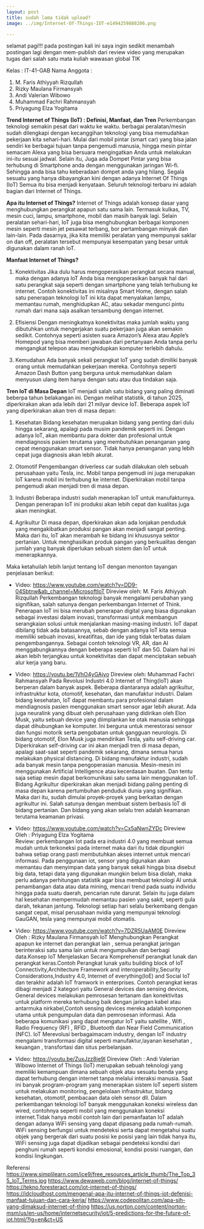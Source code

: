 ```yaml
---
layout: post
title: sudah lama tidak upload?
image: ../img/Internet-Of-Things-IOT-e1494259888206.png

---
```

selamat pagi!!! pada postingan kali ini saya ingin sedikit menambah postingan lagi dengan mem-publish dari review video yang merupakan tugas dari salah satu mata kuliah wawasan global TIK

Kelas : IT-41-GAB
Nama Anggota : 
1. M. Faris Athiyyah Rizqullah
2. Rizky Maulana Firmansyah
3. Andi Valerian Wibowo
4. Muhammad Fachri Rahmansyah
5. Priyagung Elza Yogitama 

**Trend Internet of Things (IoT)  :  Definisi, Manfaat, dan Tren**
Perkembangan teknologi semakin pesat dari waktu ke waktu. berbagai peralatan/mesin sudah dilengkapi dengan kecanggihan teknologi yang bisa memudahkan pekerjaan kita sehari-hari. Mulai dari mobil pintar (smart car) yang bisa jalan sendiri ke berbagai tujuan tanpa pengemudi manusia, hingga mesin pintar semacam Alexa yang bisa bersuara mengingatkan Anda untuk melakukan ini-itu sesuai jadwal. 
Selain itu, Juga ada Dompet Pintar yang bisa terhubung di Smartphone anda dengan menggunakan jaringan Wi-fi. Sehingga anda bisa tahu keberadaan dompet anda yang hilang. Segala sesuatu yang hanya dibayangkan kini dengan adanya Internet Of Things (IoT) Semua itu bisa menjadi kenyataan. Seluruh teknologi terbaru ini adalah bagian dari Internet of Things.

**Apa itu Internet of Things?**
Internet of Things adalah konsep dasar yang menghubungkan perangkat apapun satu sama lain. Termasuk kulkas, TV, mesin cuci, lampu, smartphone, mobil dan masih banyak lagi. Selain peralatan sehari-hari, IoT juga bisa menghubungkan berbagai komponen mesin seperti mesin jet pesawat terbang, bor pertambangan minyak dan lain-lain.
Pada dasarnya, jika kita memiliki peralatan yang mempunyai saklar on dan off, peralatan tersebut mempunyai kesempatan yang besar untuk digunakan dalam ranah IoT.

**Manfaat Internet of Things?**
1.  Konektivitas
    Jika dulu harus mengoperasikan perangkat secara manual, maka dengan adanya IoT Anda bisa mengoperasikan banyak hal dari satu perangkat saja seperti dengan smartphone yang telah terhubung ke internet.
    Contoh konektivitas ini misalnya Smart Home, dengan salah satu penerapan teknologi IoT ini kita dapat menyalakan lampu, memantau rumah, menghidupkan AC, atau sekadar mengunci pintu rumah dari mana saja asalkan tersambung dengan internet.
    
2.  Efisiensi
    Dengan meningkatnya konektivitas maka jumlah waktu yang dibutuhkan untuk mengerjakan suatu pekerjaan juga akan semakin sedikit. Contohnya seperti asisten suara Amazon’s Alexa atau Apple’s Homepod yang bisa memberi jawaban dari pertanyaan Anda tanpa perlu mengangkat telepon atau menghidupkan komputer terlebih dahulu.

3.  Kemudahan
    Ada banyak sekali perangkat IoT yang sudah dimiliki banyak orang untuk memudahkan pekerjaan mereka. Contohnya seperti Amazon Dash Button yang berguna untuk memudahkan dalam menyusun ulang item hanya dengan satu atau dua tindakan saja.

**Tren IoT di Masa Depan**
IoT menjadi salah satu bidang yang paling diminati beberpa tahun belakangan ini. Dengan melihat statistik, di tahun 2025, diperkirakan akan ada lebih dari 21 milyar device IoT. Beberapa aspek IoT yang diperkirakan akan tren di masa depan: 

1.  Kesehatan
Bidang kesehatan merupakan bidang yang penting dari dulu hingga sekarang, apalagi pada musim pandemik seperti ini. Dengan adanya IoT, akan membantu para dokter dan profesional untuk mendiagnosis pasien terutama yang membutuhkan penanganan yang cepat menggunakan smart sensor. Tidak hanya penanganan yang lebih cepat juga diagnosis akan lebih akurat.

2.  Otomotif
Pengembangan driverless car sudah dilakukan oleh sebuah perusahaan yaitu Tesla, inc. Mobil tanpa pengemudi ini juga merupakan IoT karena mobil ini terhubung ke internet. Diperkirakan mobil tanpa pengemudi akan menjadi tren di masa depan.

3.  Industri
Beberapa industri sudah menerapkan IoT untuk manufakturnya. Dengan penerapan IoT ini produksi akan lebih cepat dan kualitas juga akan meningkat. 

4.  Agrikultur
Di masa depan, diperkirakan akan ada lonjakan penduduk yang mengakibatkan produksi pangan akan menjadi sangat penting. Maka dari itu, IoT akan merambah ke bidang ini khususnya sektor pertanian. Untuk menghasilkan produk pangan yang berkualitas dengan jumlah yang banyak diperlukan sebuah sistem dan IoT untuk menerapkannya.

Maka ketahuilah lebih lanjut tentang IoT dengan menonton tayangan penjelasan berikut:

- Video: https://www.youtube.com/watch?v=DD9-04Sbtnw&ab_channel=MicrosoftIoT
Direview oleh: M. Faris Athiyyah Rizqullah 
Perkembangan teknologi banyak mengalami perubahan yang signifikan, salah satunya dengan perkembangan Internet of Think. Penerapan IoT ini bisa merubah penerapan digital yang biasa digunakan sebagai investasi dalam inovasi, transformasi untuk membangun serangkaian solusi untuk menjalankan masing-masing industri. IoT dapat dibilang tidak ada batasannya, sebab dengan adanya IoT kita semua memiliki sebuah inovasi, kreatifitas, dan ide yang tidak terbatas dalam pengembangannya. Sebagai contoh teknologi VR, AR, dan AI menggabungkannya dengan beberapa seperti IoT dan 5G. Dalam hal ini akan lebih terjangkau untuk konektivitas dan dapat menciptakan sebuah alur kerja yang baru.

- Video: https://youtu.be/1VhO4yGAjyo 
Direview oleh: Muhammad Fachri Rahmansyah 
Pada Revolusi Industri 4.0 Internet of Thing(IoT) akan berperan dalam banyak aspek. Beberapa diantaranya adalah agrikultur, infrastruktur kota, otomotif, kesehatan, dan manufaktur industri. Dalam bidang kesehatan, IoT dapat membantu para profesional dalam mendiagnosis pasien menggunakan smart sensor agar lebih akurat. Ada juga neuralink yang dibuat oleh perusahaan yang didirikan oleh Elon Musk, yaitu sebuah device yang diimplankan ke otak manusia sehingga dapat dihubungkan ke komputer. Ini berguna untuk merestorasi sensor dan fungsi motorik serta pengobatan untuk gangguan neurologis. Di bidang otomotif, Elon Musk juga mendirikan Tesla, yaitu self-driving car. Diperkirakan self-driving car ini akan menjadi tren di masa depan, apalagi saat-saat seperti pandemik sekarang, dimana semua harus melakukan physical distancing. Di bidang manufaktur industri, sudah ada banyak mesin tanpa pengoperasian manusia. Mesin-mesin ini menggunakan Artificial Intelligence atau kecerdasan buatan. Dan tentu saja setiap mesin dapat berkomunikasi satu sama lain menggunakan IoT. Bidang Agrikultur diperkirakan akan menjadi bidang paling penting di masa depan karena pertumbuhan penduduk dunia yang signifikan. Maka dari itu, sudah dimulai proyek-proyek yang berkaitan dengan agrikultur ini. Salah satunya dengan membuat sistem berbasis IoT di bidang pertanian. Dan bidang yang akan selalu tren adalah keamanan terutama keamanan privasi.

- Video: https://www.youtube.com/watch?v=Cx5aNwnZYDc 
Direview Oleh : Priyagung Elza Yogitama  
Review: perkembangan Iot pada era industri 4.0 yang membuat semua mudah untuk terkoneksi pada internet maka dari itu tidak dipungkiri bahwa setiap orang pasti membutuhkan akses internet untuk mencari informasi. Pada penggunaan iot, sensor yang digunakan akan memantau dan menyimpan data yang banyak sekali hingga bisa disebut big data, tetapi data yang digunakan mungkin belum bisa diolah, maka perlu adanya perhitungan statistik agar bisa membuat teknologi AI untuk penambangan data atau data mining, mencari trend pada suatu individu hingga pada suatu daerah, pencarian rute darurat. Selain itu juga dalam hal kesehatan mempermudah memantau pasien yang sakit, seperti gula darah, tekanan jantung. Teknologi setiap hari selalu berkembang dengan sangat cepat, misal perusahaan nvidia yang mempunyai teknologi GauGAN, tesla yang mempunyai mobil otomatis.

- Video: https://www.youtube.com/watch?v=7DZR5UaAM0E
Direview Oleh : Rizky Maulana Firmansyah 
IoT Menghubungkan Perangkat apapun ke internet dan perangkat lain , semua perangkat jaringan berinteraksi satu sama lain untuk mengumpulkan dan berbagi data.Konsep IoT Menjelaskan Secara Komprehensif perangkat lunak dan perangkat keras.Contoh Perangkat lunak yaitu building block of IoT Connectivity,Architecture Framework and interoperability,Security Considerations,Industry 4.0, Internet of everything(IoE) and Social IoT dan terakhir adalah IoT framwork in enterprises. Contoh perangkat keras dibagi menjadi 2 kategori yaitu General devices dan sensing devices, General devices melakukan pemrosesan tertanam dan konektivitas untuk platform mereka terhubung baik dengan jaringan kabel atau antarmuka nirkabel,Contoh sensing devices mereka adalah komponen utama untuk pengumpulan data dan pemrosesan informasi. Ada beberapa komunikasi yang dapat mengatur IoT yaitu satellite , Wifi , Radio Frequency (RF) , RFID , Bluetooth dan Near Field Communication (NFC). IoT Merevolusi berbagaimacam industry, dengan IoT industry mengalami transformasi digital seperti manufaktur,layanan kesehatan , keuangan , transfortasi dan situs perbelanjaan.

- Video: https://youtu.be/ZuxJzz8je9I
Direview Oleh : Andi Valerian Wibowo 
Internet of Things (IoT) merupakan sebuah teknologi yang memiliki kemampuan dimana sebuah objek atau sesuatu benda yang dapat terhubung dengan internet tanpa melalui interaksi manusia. Saat ini banyak program-program yang menerapkan sistem IoT seperti sistem untuk melakukan monitoring, pengelolaan infrastruktur, bidang kesehatan, otomotif, pembacaan data oleh sensor dll. Dalam perkembangan teknologi IoT banyak menggunakan koneksi wireless dan wired, contohnya seperti mobil yang menggunakan koneksi internet.Tidak hanya mobil contoh lain dari pemanfaatan IoT adalah dengan adanya WiFi sensing yang dapat dipasang pada rumah-rumah. WiFi sensing berfungsi untuk mendeteksi serta dapat mengetahui suatu objek yang bergerak dari suatu posisi ke posisi yang lain tidak hanya itu, WiFi sensing juga dapat dijadikan sebagai pendeteksi kondisi dari penghuni rumah seperti kondisi emosional, kondisi posisi ruangan, dan kondisi lingkungan.


Referensi 
https://www.simplilearn.com/ice9/free_resources_article_thumb/The_Top_35_IoT_Terms.jpg
https://www.dewaweb.com/blog/internet-of-things/
https://tekno.foresteract.com/iot-internet-of-things/
https://idcloudhost.com/mengenal-apa-itu-internet-of-things-iot-defenisi-manfaat-tujuan-dan-cara-kerja/
https://www.codepolitan.com/apa-sih-yang-dimaksud-internet-of-thing
https://us.norton.com/content/norton-msm/us/en-us/home/internetsecurity/iot/5-predictions-for-the-future-of-iot.html/?lg=en&ct=US

